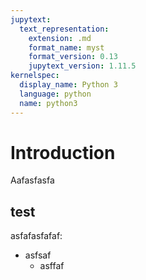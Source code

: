 ```yaml
---
jupytext:
  text_representation:
    extension: .md
    format_name: myst
    format_version: 0.13
    jupytext_version: 1.11.5
kernelspec:
  display_name: Python 3
  language: python
  name: python3
---
```


# Introduction
Aafasfasfa

## test
asfafasfafaf:
- asfsaf
  - asffaf

```{bibliography}
```
